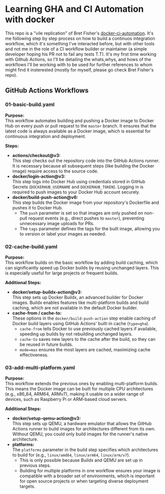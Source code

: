 # Learning GHA and CI Automation with docker
This repo is a "vile replication" of Bret Fisher's [docker-ci-automation](https://github.com/BretFisher/docker-ci-automation). It's me following step by step process on how to build a continuos integration workflow, which it's something I've interacted before, but with other tools and not me in the role of a CI workflow builder or maintainer (a simple developer hoping his PR not to fail any tests T.T). It's my first time working with Github Actions, so I'll be detailing the whats,whys, and hows of the workflows I'll be working with to be used for further references to whom might find it insterested (mostly for myself, please go check Bret Fisher's repo).

## GitHub Actions Workflows

### 01-basic-build.yaml

**Purpose:**  
This workflow automates building and pushing a Docker image to Docker Hub on every push or pull request to the `master` branch. It ensures that the latest code is always available as a Docker image, which is essential for continuous integration and deployment.

**Steps:**
- **actions/checkout@v3:**  
  This step checks out the repository code into the GitHub Actions runner. It is necessary because all subsequent steps (like building the Docker image) require access to the source code.
- **docker/login-action@v3:**  
  This step logs into Docker Hub using credentials stored in GitHub Secrets (`DOCKERHUB_USERNAME` and `DOCKERHUB_TOKEN`). Logging in is required to push images to your Docker Hub account securely.
- **docker/build-push-action@v6:**  
  This step builds the Docker image from your repository's Dockerfile and pushes it to Docker Hub.  
  - The `push` parameter is set so that images are only pushed on non-pull request events (e.g., direct pushes to `master`), preventing unnecessary image uploads for PRs.
  - The `tags` parameter defines the tags for the built image, allowing you to version or label your images as needed.

### 02-cache-build.yaml

**Purpose:**  
This workflow builds on the basic workflow by adding build caching, which can significantly speed up Docker builds by reusing unchanged layers. This is especially useful for large projects or frequent builds.

**Additional Steps:**
- **docker/setup-buildx-action@v3:**  
  This step sets up Docker Buildx, an advanced builder for Docker images. Buildx enables features like multi-platform builds and build caching, which are not available in the default Docker builder.
- **cache-from / cache-to:**  
  These options in the `docker/build-push-action` step enable caching of Docker build layers using GitHub Actions' built-in cache (`type=gha`).  
  - `cache-from` tells Docker to use previously cached layers if available, speeding up builds by not rebuilding unchanged layers.
  - `cache-to` saves new layers to the cache after the build, so they can be reused in future builds.
  - `mode=max` ensures the most layers are cached, maximizing cache effectiveness.

### 03-add-multi-platform.yaml

**Purpose:**  
This workflow extends the previous ones by enabling multi-platform builds. This means the Docker image can be built for multiple CPU architectures (e.g., x86_64, ARM64, ARMv7), making it usable on a wider range of devices, such as Raspberry Pi or ARM-based cloud servers.

**Additional Steps:**
- **docker/setup-qemu-action@v3:**  
  This step sets up QEMU, a hardware emulator that allows the GitHub Actions runner to build images for architectures different from its own. Without QEMU, you could only build images for the runner's native architecture.
- **platforms:**  
  The `platforms` parameter in the build step specifies which architectures to build for (e.g., `linux/amd64`, `linux/arm64`, `linux/arm/v7`).  
  - This is only possible because Buildx and QEMU are set up in previous steps.
  - Building for multiple platforms in one workflow ensures your image is compatible with a broader set of environments, which is important for open source projects or when targeting diverse deployment targets.
